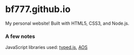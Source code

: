 # bf777.github.io
My personal website! Built with HTML5, CSS3, and Node.js.

### A few notes
JavaScript libraries used: [typed.js](https://github.com/mattboldt/typed.js), [AOS](https://github.com/michalsnik/aos)
